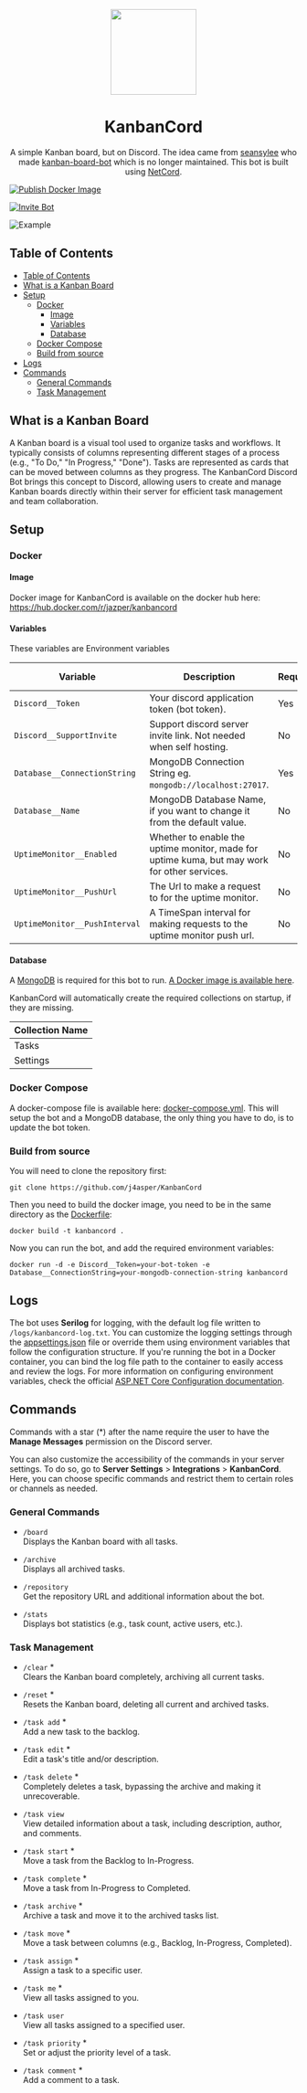 <a href="https://discord.com/oauth2/authorize?client_id=1301269207073165444">
  <p align="center">
    <img width="150" src=".github/images/logo.png"/>
  </p>
</a>

<h1 align="center">KanbanCord</h1>

<p align="center">
  A simple Kanban board, but on Discord. The idea came from <a href="https://github.com/seansylee" target="_blank">seansylee</a> who made <a href="https://github.com/seansylee/kanban-board-bot" target="_blank">kanban-board-bot</a> which is no longer maintained. This bot is built using <a href="https://github.com/NetCordDev/NetCord" target="_blank">NetCord</a>.
</p>

[![Publish Docker Image](https://github.com/j4asper/KanbanCord/actions/workflows/build-and-publish-docker-image.yml/badge.svg)](https://github.com/j4asper/KanbanCord/actions/workflows/build-and-publish-docker-image.yml)

[![Invite Bot](https://img.shields.io/badge/Invite%20Bot-7289DA?style=for-the-badge&logo=discord&logoColor=white)](https://discord.com/oauth2/authorize?client_id=1301269207073165444)

![Example](.github/images/example.png)

## Table of Contents

<!-- TOC -->
  * [Table of Contents](#table-of-contents)
  * [What is a Kanban Board](#what-is-a-kanban-board)
  * [Setup](#setup)
    * [Docker](#docker)
      * [Image](#image)
      * [Variables](#variables)
      * [Database](#database)
    * [Docker Compose](#docker-compose)
    * [Build from source](#build-from-source)
  * [Logs](#logs)
  * [Commands](#commands)
    * [General Commands](#general-commands)
    * [Task Management](#task-management)
<!-- TOC -->

## What is a Kanban Board

A Kanban board is a visual tool used to organize tasks and workflows. It typically consists of columns representing different stages of a process (e.g., "To Do," "In Progress," "Done"). Tasks are represented as cards that can be moved between columns as they progress. The KanbanCord Discord Bot brings this concept to Discord, allowing users to create and manage Kanban boards directly within their server for efficient task management and team collaboration.

## Setup

### Docker

#### Image

Docker image for KanbanCord is available on the docker hub here: https://hub.docker.com/r/jazper/kanbancord

#### Variables

These variables are Environment variables

| Variable                      | Description                                                                                  | Required | Default value |
|-------------------------------|----------------------------------------------------------------------------------------------|----------|---------------|
| `Discord__Token`              | Your discord application token (bot token).                                                  | Yes      | None          |
| `Discord__SupportInvite`      | Support discord server invite link. Not needed when self hosting.                            | No       | None          |
| `Database__ConnectionString`  | MongoDB Connection String eg. `mongodb://localhost:27017`.                                   | Yes      | None          |
| `Database__Name`              | MongoDB Database Name, if you want to change it from the default value.                      | No       | `KanbanCord`  |
| `UptimeMonitor__Enabled`      | Whether to enable the uptime monitor, made for uptime kuma, but may work for other services. | No       | `false`       |
| `UptimeMonitor__PushUrl`      | The Url to make a request to for the uptime monitor.                                         | No       | None          |
| `UptimeMonitor__PushInterval` | A TimeSpan interval for making requests to the uptime monitor push url.                      | No       | 1 Minute      |

#### Database

A [MongoDB](https://www.mongodb.com/) is required for this bot to run. [A Docker image is available here](https://hub.docker.com/r/mongodb/mongodb-community-server).

KanbanCord will automatically create the required collections on startup, if they are missing.

| Collection Name |
|-----------------|
| Tasks           |
| Settings        |

### Docker Compose

A docker-compose file is available here: [docker-compose.yml](docker-compose.yml). This will setup the bot and a MongoDB database, the only thing you have to do, is to update the bot token.

### Build from source

You will need to clone the repository first:

```console
git clone https://github.com/j4asper/KanbanCord
```

Then you need to build the docker image, you need to be in the same directory as the [Dockerfile](Dockerfile):

```console
docker build -t kanbancord .
```

Now you can run the bot, and add the required environment variables:

```console
docker run -d -e Discord__Token=your-bot-token -e Database__ConnectionString=your-mongodb-connection-string kanbancord
```

## Logs

The bot uses **Serilog** for logging, with the default log file written to `/logs/kanbancord-log.txt`. You can customize the logging settings through the [appsettings.json](KanbanCord.Bot/appsettings.json) file or override them using environment variables that follow the configuration structure. If you're running the bot in a Docker container, you can bind the log file path to the container to easily access and review the logs. For more information on configuring environment variables, check the official [ASP.NET Core Configuration documentation](https://learn.microsoft.com/en-us/aspnet/core/fundamentals/configuration/?view=aspnetcore-9.0#naming-of-environment-variables).

## Commands

Commands with a star (*) after the name require the user to have the **Manage Messages** permission on the Discord server.

You can also customize the accessibility of the commands in your server settings. To do so, go to **Server Settings** > **Integrations** > **KanbanCord**. Here, you can choose specific commands and restrict them to certain roles or channels as needed.

### General Commands

- `/board`  
  Displays the Kanban board with all tasks.
  
- `/archive`  
  Displays all archived tasks.

- `/repository`  
  Get the repository URL and additional information about the bot.

- `/stats`  
  Displays bot statistics (e.g., task count, active users, etc.).

### Task Management

- `/clear` *  
  Clears the Kanban board completely, archiving all current tasks.

- `/reset` *  
  Resets the Kanban board, deleting all current and archived tasks.

- `/task add` *  
  Add a new task to the backlog.

- `/task edit` *  
  Edit a task's title and/or description.

- `/task delete` *  
  Completely deletes a task, bypassing the archive and making it unrecoverable.

- `/task view`  
  View detailed information about a task, including description, author, and comments.

- `/task start` *  
  Move a task from the Backlog to In-Progress.

- `/task complete` *  
  Move a task from In-Progress to Completed.

- `/task archive` *  
  Archive a task and move it to the archived tasks list.

- `/task move` *  
  Move a task between columns (e.g., Backlog, In-Progress, Completed).

- `/task assign` *  
  Assign a task to a specific user.

- `/task me` *  
  View all tasks assigned to you.

- `/task user`  
  View all tasks assigned to a specified user.

- `/task priority` *  
  Set or adjust the priority level of a task.

- `/task comment` *  
  Add a comment to a task.
